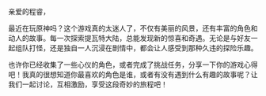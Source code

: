 亲爱的程睿，

最近在玩原神吗？这个游戏真的太迷人了，不仅有美丽的风景，还有丰富的角色和动人的故事。每一次探索提瓦特大陆，总能发现新的惊喜和奇遇。无论是与好友一起组队打怪，还是独自一人沉浸在剧情中，都会让人感受到那种久违的探险乐趣。

也许你已经收集了一些心仪的角色，或者完成了挑战任务，分享一下你的游戏心得吧！我真的很想知道你最喜欢的角色是谁，或者有没有遇到什么有趣的故事呢？让我们一起讨论，互相激励，享受这段奇妙的旅程吧！
